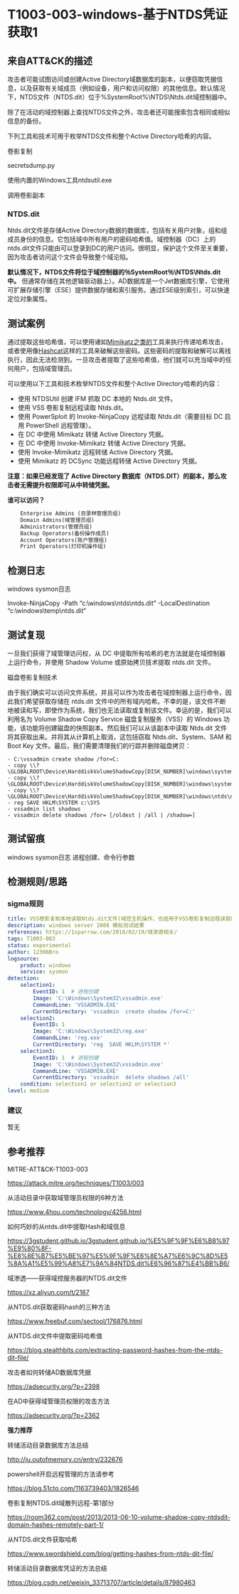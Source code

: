 # T1003-003-windows-基于NTDS凭证获取1

## 来自ATT&CK的描述

攻击者可能试图访问或创建Active Directory域数据库的副本，以便窃取凭据信息，以及获取有关域成员（例如设备，用户和访问权限）的其他信息。默认情况下，NTDS文件（NTDS.dit）位于%SystemRoot%\NTDS\Ntds.dit域控制器中。

除了在活动的域控制器上查找NTDS文件之外，攻击者还可能搜索包含相同或相似信息的备份。

下列工具和技术可用于枚举NTDS文件和整个Active Directory哈希的内容。

卷影复制

secretsdump.py

使用内置的Windows工具ntdsutil.exe

调用卷影副本

### NTDS.dit

Ntds.dit文件是存储Active Directory数据的数据库，包括有关用户对象，组和组成员身份的信息。它包括域中所有用户的密码哈希值。域控制器（DC）上的ntds.dit文件只能由可以登录到DC的用户访问。很明显，保护这个文件至关重要，因为攻击者访问这个文件会导致整个域沦陷。

**默认情况下，NTDS文件将位于域控制器的％SystemRoot％\NTDS\Ntds.dit中。** 但通常存储在其他逻辑驱动器上）。AD数据库是一个Jet数据库引擎，它使用可扩展存储引擎（ESE）提供数据存储和索引服务。通过ESE级别索引，可以快速定位对象属性。

## 测试案例

通过提取这些哈希值，可以使用诸如[Mimikatz之类的](https://github.com/gentilkiwi/mimikatz)工具来执行传递哈希攻击，或者使用像[Hashcat](https://hashcat.net/hashcat/)这样的工具来破解这些密码。这些密码的提取和破解可以离线执行，因此无法检测到。一旦攻击者提取了这些哈希值，他们就可以充当域中的任何用户，包括域管理员。

可以使用以下工具和技术枚举NTDS文件和整个Active Directory哈希的内容：

- 使用 NTDSUtil 创建 IFM 抓取 DC 本地的 Ntds.dit 文件。
- 使用 VSS 卷影复制远程读取 Ntds.dit。
- 使用 PowerSploit 的 Invoke-NinjaCopy 远程读取 Ntds.dit（需要目标 DC 启用 PowerShell 远程管理）。
- 在 DC 中使用 Mimikatz 转储 Active Directory 凭据。
- 在 DC 中使用 Invoke-Mimikatz 转储 Active Directory 凭据。
- 使用 Invoke-Mimikatz 远程转储 Active Directory 凭据。
- 使用 Mimikatz 的 DCSync 功能远程转储 Active Directory 凭据。

**注意：如果已经发现了 Active Directory 数据库（NTDS.DIT）的副本，那么攻击者无需提升权限即可从中转储凭据。**

**谁可以访问？**

```1
    Enterprise Admins (目录林管理员组)
    Domain Admins(域管理员组)
    Administrators(管理员组)
    Backup Operators(备份操作成员)
    Account Operators(账户管理组)
    Print Operators(打印机操作组)
```

## 检测日志

windows sysmon日志

 Invoke-NinjaCopy -Path “c:\windows\ntds\ntds.dit” -LocalDestination “c:\windows\temp\ntds.dit“

## 测试复现

一旦我们获得了域管理访问权，从 DC 中提取所有哈希的老方法就是在域控制器上运行命令，并使用 Shadow Volume 或原始拷贝技术提取 ntds.dit 文件。

 磁盘卷影复制技术

由于我们确实可以访问文件系统，并且可以作为攻击者在域控制器上运行命令，因此我们希望获取存储在 ntds.dit 文件中的所有域内哈希。不幸的是，该文件不断地被读和写，即使作为系统，我们也无法读取或复制该文件。幸运的是，我们可以利用名为 Volume Shadow Copy Service 磁盘复制服务（VSS）的 Windows 功能，该功能将创建磁盘的快照副本。然后我们可以从该副本中读取 Ntds.dit 文件将其获取出来。并将其从计算机上取消，这包括窃取 Ntds.dit、System、SAM 和 Boot Key 文件。最后，我们需要清理我们的行踪并删除磁盘拷贝：

```dos
- C:\vssadmin create shadow /for=C:
- copy \\?\GLOBALROOT\Device\HarddiskVolumeShadowCopy[DISK_NUMBER]\windows\system32\config\SYSTEM
- copy \\?\GLOBALROOT\Device\HarddiskVolumeShadowCopy[DISK_NUMBER]\windows\system32\config\SAM
- copy \\?\GLOBALROOT\Device\HarddiskVolumeShadowCopy[DISK_NUMBER]\windows\ntds\ntds.dit
- reg SAVE HKLM\SYSTEM c:\SYS
- vssadmin list shadows
- vssadmin delete shadows /for= [/oldest | /all | /shadow=]
```

## 测试留痕

windows sysmon日志 进程创建、命令行参数

## 检测规则/思路

### sigma规则

```yml
title: VSS卷影复制本地读取Ntds.dit文件(域控主机操作，也适用于VSS卷影复制远程读取Ntds.dit文件)
description: windows server 2008 模拟测试结果
references: https://1sparrow.com/2018/02/19/域渗透相关/
tags: T1003-003
status: experimental
author: 12306Bro
logsource:
    product: windows
    service: sysmon
detection:
    selection1:
        EventID: 1  # 进程创建
        Image: 'C:\Windows\System32\vssadmin.exe'
        CommandLine: 'VSSADMIN.EXE'
        CurrentDirectory: 'vssadmin  create shadow /for=C:'
    selection2:
        EventID: 1
        Image: 'C:\Windows\System32\reg.exe'
        CommandLine: 'reg.exe'
        CurrentDirectory: 'reg  SAVE HKLM\SYSTEM *'
    selection3:
        EventID: 1  # 进程创建
        Image: 'C:\Windows\System32\vssadmin.exe'
        CommandLine: 'VSSADMIN.EXE'
        CurrentDirectory: 'vssadmin  delete shadows /all'
    condition: selection1 or selection2 or selection3
level: medium
```

### 建议

暂无

## 参考推荐

MITRE-ATT&CK-T1003-003

<https://attack.mitre.org/techniques/T1003/003>

从活动目录中获取域管理员权限的6种方法

<https://www.4hou.com/technology/4256.html>

如何巧妙的从ntds.dit中提取Hash和域信息

<https://3gstudent.github.io/3gstudent.github.io/%E5%9F%9F%E6%B8%97%E9%80%8F-%E8%8E%B7%E5%BE%97%E5%9F%9F%E6%8E%A7%E6%9C%8D%E5%8A%A1%E5%99%A8%E7%9A%84NTDS.dit%E6%96%87%E4%BB%B6/>

域渗透——获得域控服务器的NTDS.dit文件

<https://xz.aliyun.com/t/2187>

从NTDS.dit获取密码hash的三种方法

<https://www.freebuf.com/sectool/176876.html>

从NTDS.dit文件中提取密码哈希值

<https://blog.stealthbits.com/extracting-password-hashes-from-the-ntds-dit-file/>

攻击者如何转储AD数据库凭据

<https://adsecurity.org/?p=2398>

在AD中获得域管理员权限的攻击方法

<https://adsecurity.org/?p=2362>

**强力推荐**

转储活动目录数据库方法总结

<http://ju.outofmemory.cn/entry/232676>

powershell开启远程管理的方法请参考

<https://blog.51cto.com/1163739403/1826546>

卷影复制NTDS.dit域散列远程-第1部分

<https://room362.com/post/2013/2013-06-10-volume-shadow-copy-ntdsdit-domain-hashes-remotely-part-1/>

从NTDS.dit文件获取哈希

<https://www.swordshield.com/blog/getting-hashes-from-ntds-dit-file/>

转储活动目录数据库凭证的方法总结

<https://blog.csdn.net/weixin_33713707/article/details/87980463>
